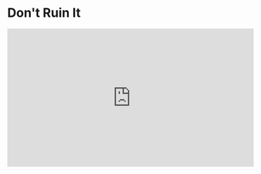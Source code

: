 <h1>Don't Ruin It</h1>

<iframe width="560" height="315" src="https://www.youtube.com/embed/c3-lBRpEsVc" frameborder="0" allow="accelerometer; autoplay; encrypted-media; gyroscope; picture-in-picture" allowfullscreen></iframe>
